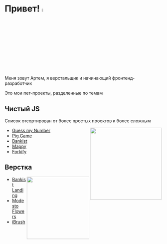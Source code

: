 <!-- ### Hi there <a href="https://www.gautamkrishnar.com/"></a> -->

<h1>Привет! <img src="https://media.giphy.com/media/hvRJCLFzcasrR4ia7z/giphy.gif" width="5%" /></h1>


<p>Меня зовут Артем, я верстальщик и начинающий фронтенд-разработчик</p>
<p>Это мои пет-проекты, разделенные по темам</p>


<h2>Чистый JS</h2>
<p>Список отсортирован от более простых проектов к более сложным</p>
<img align="right" src="https://media.giphy.com/media/836HiJc7pgzy8iNXCn/giphy.gif" width="230" />
<ul>
  <li><a href="https://github.com/artemakulenko/guess-my-number">Guess my Number</a></li>
  <li><a href="https://github.com/artemakulenko/pig-game">Pig Game</a></li>
  <li><a href="https://github.com/artemakulenko/bankist">Bankist</a></li>
  <li><a href="https://github.com/artemakulenko/mappy">Mappy</a></li>
  <li><a href="https://github.com/artemakulenko/forkify">Forkify</a></li>
</ul>


<h2>Верстка</h2>
<img align='right' src='https://media.giphy.com/media/YFkpsHWCsNUUo/giphy.gif' width='200'>
<ul>
  
  <li><a href="https://github.com/artemakulenko/bankist-landing">Bankist Landing</a></li>
  <li><a href="https://github.com/artemakulenko/ModestoFlowers-test-task">Modesto Flowers</a></li>
  <li> <a href="https://github.com/artemakulenko/iBrush-test-task">iBrush</a> </li>
  
</ul>

